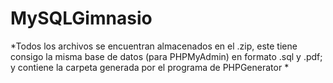# MySQLGimnasio
*Todos los archivos se encuentran almacenados en el .zip, este tiene consigo la misma base de datos (para PHPMyAdmin) en formato .sql y .pdf; y contiene la carpeta generada por el programa de PHPGenerator *
